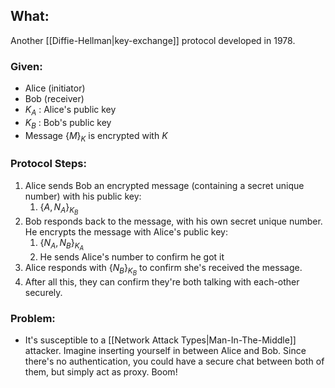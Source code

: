 ## What:
Another [[Diffie-Hellman|key-exchange]] protocol developed in 1978.

### Given:
- Alice (initiator)
- Bob (receiver)
- $K_A$ : Alice's public key
- $K_B$ : Bob's public key
- Message $\{M\}_K$ is encrypted with $K$

### Protocol Steps:
1. Alice sends Bob an encrypted message (containing a secret unique number) with his public key: 
	1. $\{A,N_A\}_{K_B}$
2. Bob responds back to the message, with his own secret unique number. He encrypts the message with Alice's public key: 
	1. $\{N_A,N_B\}_{K_A}$ 
	2. He sends Alice's number to confirm he got it
3. Alice responds with $\{N_B\}_{K_B}$ to confirm she's received the message. 
4. After all this, they can confirm they're both talking with each-other securely.

### Problem:
- It's susceptible to a [[Network Attack Types|Man-In-The-Middle]] attacker. Imagine inserting yourself in between Alice and Bob. Since there's no authentication, you could have a secure chat between both of them, but simply act as proxy. Boom!